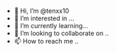 - 👋 Hi, I’m @tenxx10
- 👀 I’m interested in ...
- 🌱 I’m currently learning...
- 💞️ I’m looking to collaborate on ..
- 📫 How to reach me ..
